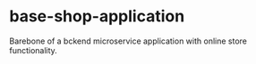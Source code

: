 # base-shop-application
Barebone of a bckend microservice application with online store functionality.
